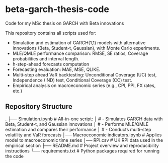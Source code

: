 # beta-garch-thesis-code
Code for my MSc thesis on GARCH with Beta innovations

This repository contains all scripts used for:
- Simulation and estimation of GARCH(1,1) models with alternative innovations (Beta, Student-t, Gaussian), with Monte Carlo experiments.
- MLE/QMLE performance comparison: RMSE, SE ratios, Coverage probabilities and interval length.
- h-step-ahead forecasts computation
- Forecasting evaluation: MAE, MSE, QLIKE.
- Multi-step ahead VaR backtesting: Unconditional Coverage (UC) test, Independence (IND) test, Conditional Coverage (CC) test.
- Empirical analysis on macroeconomic series (e.g., CPI, PPI, FX rates, etc.)

## Repository Structure
.
├── Simulation.ipynb            # All-in-one script:
│                               #   - Simulates GARCH data with Beta, Student-t, and Gaussian innovations
│                               #   - Performs MLE/QMLE estimation and compares their performance
│                               #   - Conducts multi-step volatility and VaR forecasts
│── Macroeconomic indicators.ipynb  # Applies model to macroeconomic time series
│── RPI.csv                     # UK RPI data used in the empirical section
├── README.md                   # Project overview and reproducibility instructions
└── requirements.txt            # Python packages required for running the code
